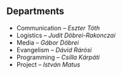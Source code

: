 <h2>Departments</h2>
<ul>
  <li>Communication – <em>Eszter Tóth</em></li>
  <li>Logistics     – <em>Judit Döbrei-Rakonczai</em></li>
  <li>Media         – <em>Gábor Döbrei</em></li>
  <li>Evangelism    – <em>Dávid Rárósi</em></li>
  <li>Programming   – <em>Csilla Kárpáti</em></li>
  <li>Project       – <em>István Matus</em></li>
</ul>

